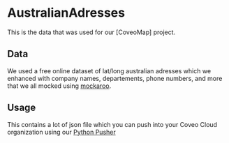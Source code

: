 # AustralianAdresses
This is the data that was used for our [CoveoMap] project.

## Data
We used a free online dataset of lat/long australian adresses which we enhanced with company names, departements, phone numbers, and more that we all mocked using [mockaroo](https://mockaroo.com/).

## Usage
This contains a lot of json file which you can push into your Coveo Cloud organization using our [Python Pusher](https://github.com/coveo/samples/tree/master/push-api/python-pusher)
